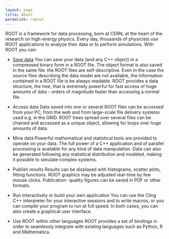 ```yaml
---
layout: page
title: About
permalink: /about
---
```


ROOT is a framework for data processing, born at CERN, at the heart of the research
on high-energy physics. Every day, thousands of physicists use ROOT applications
to analyze their data or to perform simulations. With ROOT you can:

  - [Save data](save_data) You can save your data (and any C++ object) in a compressed binary form
in a ROOT file. The object format is also saved in the same file: the ROOT files
are self-descriptive. Even in the case the source files describing the data model
are not available, the information contained in a ROOT file is be always readable.
ROOT provides a data structure, the tree, that is extremely powerful for fast access
of huge amounts of data - orders of magnitude faster than accessing a normal file.

  - Access data Data saved into one or several ROOT files can be accessed from your PC,
from the web and from large-scale file delivery systems used e.g. in the GRID.
ROOT trees spread over several files can be chained and accessed as a unique object,
allowing for loops over huge amounts of data.

  - Mine data Powerful mathematical and statistical tools are provided to operate on
your data. The full power of a C++ application and of parallel processing is
available for any kind of data manipulation. Data can also be generated following
any statistical distribution and modeled, making it possible to simulate complex
systems.

  - Publish results Results can be displayed with histograms, scatter plots, fitting
functions. ROOT graphics may be adjusted real-time by few mouse clicks. Publication-
quality figures can be saved in PDF or other formats.

  - Run interactively or build your own application You can use the Cling C++ interpreter
for your interactive sessions and to write macros, or you can compile your program
to run at full speed. In both cases, you can also create a graphical user interface.

  - Use ROOT within other languages ROOT provides a set of bindings in order to seamlessly
integrate with existing languages such as Python, R and Mathematica.
